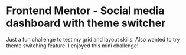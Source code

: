 # Frontend Mentor - Social media dashboard with theme switcher

Just a fun challenge to test my grid and layout skills. Also wanted to try theme switching feature. I enjoyed this mini challenge!
